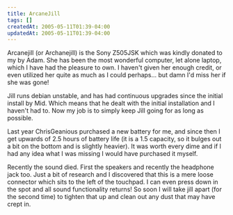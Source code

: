 ```yaml
---
title: ArcaneJill
tags: []
createdAt: 2005-05-11T01:39-04:00
updatedAt: 2005-05-11T01:39-04:00
---
```


Arcanejill (or Archanejill) is the Sony Z505JSK which was kindly donated to my by Adam. She has been the most wonderful computer, let alone laptop, which I have had the pleasure to own. I haven't given her enough credit, or even utilized her quite as much as I could perhaps... but damn I'd miss her if she was gone!

Jill runs debian unstable, and has had continuous upgrades since the initial install by Mid. Which means that he dealt with the initial installation and I haven't had to. Now my job is to simply keep Jill going for as long as possible.

Last year ChrisGeanious purchased a new battery for me, and since then I get upwards of 2.5 hours of battery life (it is a 1.5 capacity, so it bulges out a bit on the bottom and is slightly heavier). It was worth every dime and if I had any idea what I was missing I would have purchased it myself.

Recently the sound died. First the speakers and recently the headphone jack too. Just a bit of research and I discovered that this is a mere loose connector which sits to the left of the touchpad. I can even press down in the spot and all sound functionality returns! So soon I will take jill apart (for the second time) to tighten that up and clean out any dust that may have crept in.

